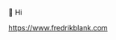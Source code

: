 👋 Hi

https://www.fredrikblank.com

<!---
freshe/freshe is a ✨ special ✨ repository because its `README.md` (this file) appears on your GitHub profile.
You can click the Preview link to take a look at your changes.
--->
